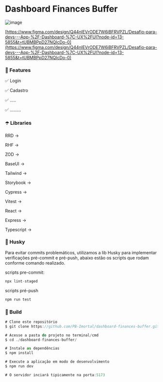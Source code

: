 # Dashboard Finances Buffer

![image](https://github.com/user-attachments/assets/8827329c-fc35-4c7b-878e-62918a9a8add)

[https://www.figma.com/design/Q44nlEVrODE7W6iBFRVPZL/Desafio-para-devs---App-%2F-Dashboard-%7C-UX%2FUI?node-id=13-5855&t=tUBMBPpD27NQIcDo-0](https://www.figma.com/design/Q44nlEVrODE7W6iBFRVPZL/Desafio-para-devs---App-%2F-Dashboard-%7C-UX%2FUI?node-id=13-5855&t=tUBMBPpD27NQIcDo-0)


### 🚀 Features

✅ Login

✅ Cadastro

✅ …..

✅ ………


### ☂️  Libraries

RRD →

RHF →

ZOD →

BaseUI →

Tailwind →

Storybook →

Cypress →

Vitest →

React →

Express →

Typescript →


### 🚩 Husky

Para evitar commits problemáticos, utilizamos a lib Husky para implementar verificações pré-commit e pré-push, abaixo estão os scripts que rodam conforme comando realizado. 

scripts pre-commit:

```jsx
npx lint-staged
```

scripts pré-push

```jsx
npm run test
```


### 🔨 Build

```jsx
# Clone este repositório
$ git clone https://github.com/PB-Imortal/dashboard-finances-buffer.git

# Acesse a pasta do projeto no terminal/cmd
$ cd ./dashboard-finances-buffer/

# Instale as dependências
$ npm install

# Execute a aplicação em modo de desenvolvimento
$ npm run dev

# O servidor inciará tipicamente na porta:5173
```
